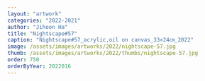 ```yaml
---
layout: "artwork"
categories: "2022-2021"
author: "Jihoon Ha"
title: "Nightscape#57"
caption: "Nightscape#57_acrylic,oil on canvas_33×24㎝_2022"
image: /assets/images/artworks/2022/nightscape-57.jpg
thumb: /assets/images/artworks/2022/thumbs/nightscape-57.jpg
order: 750
orderByYear: 2022016
---
```

